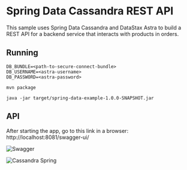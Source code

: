 # Spring Data Cassandra REST API

This sample uses Spring Data Cassandra and DataStax Astra to build a REST API for a backend service that interacts with products in orders.

## Running

```
DB_BUNDLE=<path-to-secure-connect-bundle>
DB_USERNAME=<astra-username>
DB_PASSWORD=<astra-password>
```

```
mvn package
```

```
java -jar target/spring-data-example-1.0.0-SNAPSHOT.jar
```


## API

After starting the app, go to this link in a browser: http://localhost:8081/swagger-ui/

![Swagger](https://github.com/DataStax-Examples/spring-k8s-cassandra-microservices/blob/spring-data-starter/doc/pics/spring-data-swagger-api.png?raw=true)


![Cassandra Spring](https://github.com/DataStax-Examples/spring-k8s-cassandra-microservices/blob/spring-data-starter/doc/pics/cassandra-spring.png?raw=true)